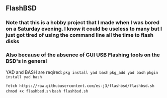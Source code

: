 ## FlashBSD
### Note that this is a hobby project that I made when I was bored on a Saturday evening. I know it could be useless to many but I just got tired of using the command line all the time to flash disks
### Also because of the absence of GUI USB Flashing tools on the BSD's in general

YAD and BASH are reqired: 
```pkg install yad bash```
```pkg_add yad bash```
```pkgin install yad bash```

```fetch https://raw.githubusercontent.com/es-j3/flashbsd/flashbsd.sh```
```chmod +x flashbsd.sh```
```bash flashbsd.sh```
